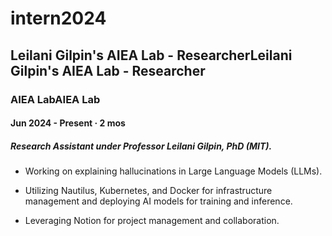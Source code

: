 # intern2024

## Leilani Gilpin's AIEA Lab - ResearcherLeilani Gilpin's AIEA Lab - Researcher

### AIEA LabAIEA Lab

#### Jun 2024 - Present · 2 mos

##### Research Assistant under Professor Leilani Gilpin, PhD (MIT).

* Working on explaining hallucinations in Large Language Models (LLMs).

* Utilizing Nautilus, Kubernetes, and Docker for infrastructure management and deploying AI models for training and inference.

* Leveraging Notion for project management and collaboration.
